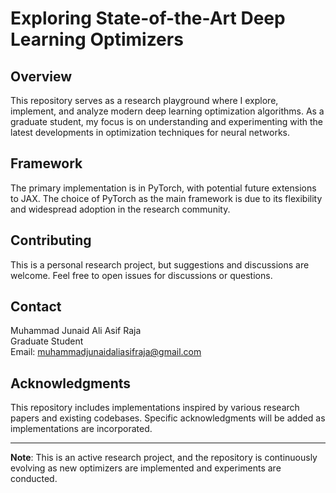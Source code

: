 # Exploring State-of-the-Art Deep Learning Optimizers

## Overview
This repository serves as a research playground where I explore, implement, and analyze modern deep learning optimization algorithms. As a graduate student, my focus is on understanding and experimenting with the latest developments in optimization techniques for neural networks.

## Framework
The primary implementation is in PyTorch, with potential future extensions to JAX. The choice of PyTorch as the main framework is due to its flexibility and widespread adoption in the research community.

## Contributing
This is a personal research project, but suggestions and discussions are welcome. Feel free to open issues for discussions or questions.

## Contact
Muhammad Junaid Ali Asif Raja  
Graduate Student  
Email: muhammadjunaidaliasifraja@gmail.com

## Acknowledgments
This repository includes implementations inspired by various research papers and existing codebases. Specific acknowledgments will be added as implementations are incorporated.

---
**Note**: This is an active research project, and the repository is continuously evolving as new optimizers are implemented and experiments are conducted.
